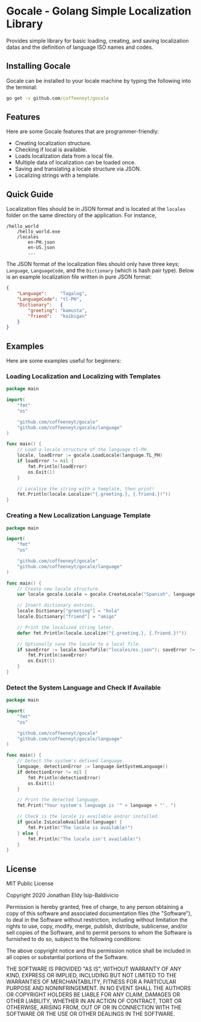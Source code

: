 
# Gocale - Golang Simple Localization Library

Provides simple library for basic loading, creating, and saving localization datas and the definition of language ISO names and codes.

## Installing Gocale

Gocale can be installed to your locale machine by typing the following into the terminal:

```cmd
go get -v github.com/coffeeneyt/gocale
```

## Features

Here are some Gocale features that are programmer-friendly:

- Creating localization structure.
- Checking if local is available.
- Loads localization data from a local file.
- Multiple data of localization can be loaded once.
- Saving and translating a locale structure via JSON.
- Localizing strings with a template.

## Quick Guide

Localization files should be in JSON format and is located at the ```locales``` folder on the same directory of the application. For instance,

```
/hello_world
    /hello_world.exe
    /locales
        en-PH.json
        en-US.json
        ...
```

The JSON format of the localization files should only have three keys; ```Language```, ```LanguageCode```, and the ```Dictionary``` (which is hash pair type). Below is an example localization file written in pure JSON format:

```json
{
    "Language":     "Tagalog",
    "LanguageCode": "tl-PH",
    "Dictionary":   {
        "greeting": "kamusta",
        "friend":   "kaibigan"
    }
}
```

## Examples

Here are some examples useful for beginners:

### Loading Localization and Localizing with Templates

```go
package main

import(
    "fmt"
    "os"

    "github.com/coffeeneyt/gocale"
    "github.com/coffeeneyt/gocale/language"
)

func main() {
    // Load a locale structure of the language tl-PH.
    locale, loadError := gocale.LoadLocale(language.TL_PH)
    if loadError != nil {
        fmt.Println(loadError)
        os.Exit(1)
    }

    // Localize the string with a template, then print!
    fmt.Println(locale.Localize("{.greeting.}, {.friend.}!"))
}
```

### Creating a New Localization Language Template

```go
package main

import(
    "fmt"
    "os"

    "github.com/coffeeneyt/gocale"
    "github.com/coffeeneyt/gocale/language"
)

func main() {
    // Create new locale structure.
    var locale gocale.Locale = gocale.CreateLocale("Spanish", language.ES)

    // Insert dictionary entries.
    locale.Dictionary["greeting"] = "hola"
    locale.Dictionary["friend"] = "amigo"

    // Print the localized string later.
    defer fmt.Println(locale.Localize("{.greeting.}, {.friend.}!"))

    // Optionally save the locale to a local file.
    if saveError := locale.SaveToFile("locales/es.json"); saveError != nil {
        fmt.Println(saveError)
        os.Exit(1)
    }
}
```

### Detect the System Language and Check If Available

```go
package main

import(
    "fmt"
    "os"

    "github.com/coffeeneyt/gocale"
    "github.com/coffeeneyt/gocale/language"
)

func main() {
    // Detect the system's defined language.
    language, detectionError := language.GetSystemLanguage()
    if detectionError != nil {
        fmt.Println(detectionError)
        os.Exit(1)
    }

    // Print the detected language.
    fmt.Print("Your system's language is '" + language + "'. ")

    // Check is the locale is available and/or installed.
    if gocale.IsLocaleAvailable(language) {
        fmt.Println("The locale is available!")
    } else {
        fmt.Println("The locale isn't available!")
    }
}
```

## License

MIT Public License

Copyright 2020 Jonathan Eldy Isip-Baldivicio

Permission is hereby granted, free of charge, to any person obtaining a copy of this software and associated documentation files (the "Software"), to deal in the Software without restriction, including without limitation the rights to use, copy, modify, merge, publish, distribute, sublicense, and/or sell copies of the Software, and to permit persons to whom the Software is furnished to do so, subject to the following conditions:

The above copyright notice and this permission notice shall be included in all copies or substantial portions of the Software.

THE SOFTWARE IS PROVIDED "AS IS", WITHOUT WARRANTY OF ANY KIND, EXPRESS OR IMPLIED, INCLUDING BUT NOT LIMITED TO THE WARRANTIES OF MERCHANTABILITY, FITNESS FOR A PARTICULAR PURPOSE AND NONINFRINGEMENT. IN NO EVENT SHALL THE AUTHORS OR COPYRIGHT HOLDERS BE LIABLE FOR ANY CLAIM, DAMAGES OR OTHER LIABILITY, WHETHER IN AN ACTION OF CONTRACT, TORT OR OTHERWISE, ARISING FROM, OUT OF OR IN CONNECTION WITH THE SOFTWARE OR THE USE OR OTHER DEALINGS IN THE SOFTWARE.

